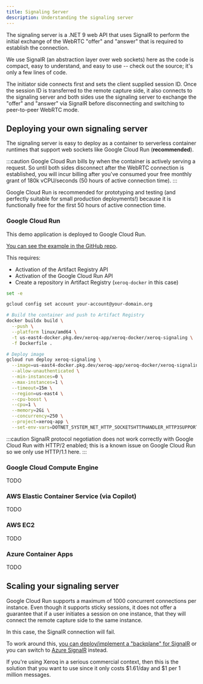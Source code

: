 ```yaml
---
title: Signaling Server
description: Understanding the signaling server
---
```


The signaling server is a .NET 9 web API that uses SignalR to perform the initial exchange of the WebRTC "offer" and "answer" that is required to establish the connection.

We use SignalR (an abstraction layer over web sockets) here as the code is compact, easy to understand, and easy to use -- check out the source; it's only a few lines of code.

The initiator side connects first and sets the client supplied session ID.  Once the session ID is transferred to the remote capture side, it also connects to the signaling server and both sides use the signaling server to exchange the "offer" and "answer" via SignalR before disconnecting and switching to peer-to-peer WebRTC mode.

## Deploying your own signaling server

The signaling server is easy to deploy as a container to serverless container runtimes that support web sockets like Google Cloud Run (**recommended**).

:::caution
Google Cloud Run bills by when the container is actively serving a request.  So until both sides disconnect after the WebRTC connection is established, you will incur billing after you've consumed your free monthly grant of 180k vCPU/seconds (50 hours of active connection time).
:::

Google Cloud Run is recommended for prototyping and testing (and perfectly suitable for small production deployments!) because it is functionally free for the first 50 hours of active connection time.

### Google Cloud Run

This demo application is deployed to Google Cloud Run.

[You can see the example in the GitHub repo](https://github.com/CharlieDigital/xeroq/blob/main/build-deploy-api.sh).

This requires:

- Activation of the Artifact Registry API
- Activation of the Google Cloud Run API
- Create a repository in Artifact Registry (`xeroq-docker` in this case)

```bash
set -e

gcloud config set account your-account@your-domain.org

# Build the container and push to Artifact Registry
docker buildx build \
  --push \
  --platform linux/amd64 \
  -t us-east4-docker.pkg.dev/xeroq-app/xeroq-docker/xeroq-signaling \
  -f Dockerfile .

# Deploy image
gcloud run deploy xeroq-signaling \
  --image=us-east4-docker.pkg.dev/xeroq-app/xeroq-docker/xeroq-signaling:latest \
  --allow-unauthenticated \
  --min-instances=0 \
  --max-instances=1 \
  --timeout=15m \
  --region=us-east4 \
  --cpu-boost \
  --cpu=1 \
  --memory=2Gi \
  --concurrency=250 \
  --project=xeroq-app \
  --set-env-vars=DOTNET_SYSTEM_NET_HTTP_SOCKETSHTTPHANDLER_HTTP3SUPPORT=false
```

:::caution
SignalR protocol negotiation does not work correctly with Google Cloud Run with HTTP/2 enabled; this is a known issue on Google Cloud Run so we only use HTTP/1.1 here.
:::


### Google Cloud Compute Engine

TODO

### AWS Elastic Container Service (via Copilot)

TODO

### AWS EC2

TODO

### Azure Container Apps

TODO

## Scaling your signaling server

Google Cloud Run supports a maximum of 1000 concurrent connections per instance.  Even though it supports sticky sessions, it does not offer a guarantee that if a user initiates a session on one instance, that they will connect the remote capture side to the same instance.

In this case, the SignalR connection will fail.

To work around this, [you can deploy/implement a "backplane" for SignalR](https://learn.microsoft.com/en-us/aspnet/signalr/overview/performance/scaleout-in-signalr) or you can switch to [Azure SignalR](https://azure.microsoft.com/en-us/pricing/details/signalr-service/) instead.

If you're using Xeroq in a serious commercial context, then this is the solution that you want to use since it only costs $1.61/day and $1 per 1 million messages.
